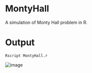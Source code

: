 # MontyHall
A simulation of Monty Hall problem in R.

# Output
```
Rscript MontyHall.r
```
![image](https://user-images.githubusercontent.com/73939717/158572036-fa5ed5d1-b4d3-48f5-975f-743f0db8d4fc.png)
